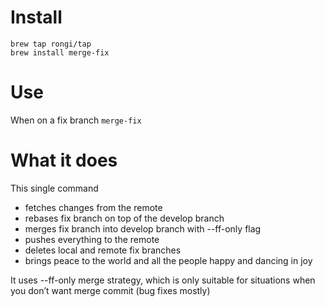 # Install

```
brew tap rongi/tap
brew install merge-fix
```

# Use
When on a fix branch
`merge-fix`

# What it does

This single command
- fetches changes from the remote
- rebases fix branch on top of the develop branch
- merges fix branch into develop branch with --ff-only flag
- pushes everything to the remote
- deletes local and remote fix branches
- brings peace to the world and all the people happy and dancing in joy

It uses --ff-only merge strategy, which is only suitable for situations when you don’t want merge commit (bug fixes mostly)
